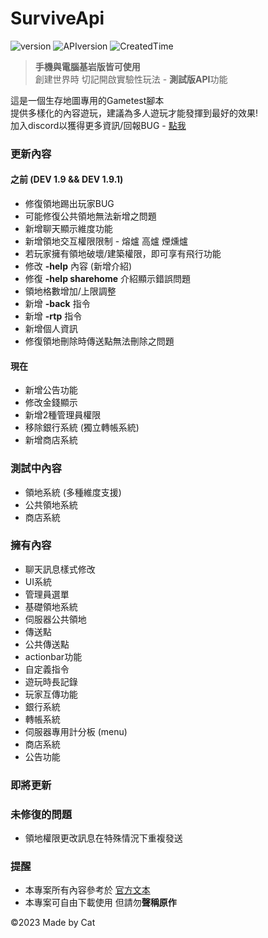 # SurviveApi
![version](https://img.shields.io/badge/Version-Dev--2.0-blue)
![APIversion](https://img.shields.io/badge/API--Supported--Version-Bedrock--1.19.63+-brightgreen)
![CreatedTime](https://img.shields.io/badge/Created--Time-2023--2%2F25-orange)

> **手機與電腦基岩版皆可使用**\
> 創建世界時 切記開啟實驗性玩法 - **測試版API**功能

這是一個生存地圖專用的Gametest腳本\
提供多樣化的內容遊玩，建議為多人遊玩才能發揮到最好的效果!\
加入discord以獲得更多資訊/回報BUG - [點我](https://discord.gg/cyx5GCgu2B)

### 更新內容
#### 之前 (DEV 1.9 && DEV 1.9.1)
- 修復領地踢出玩家BUG
- 可能修復公共領地無法新增之問題
- 新增聊天顯示維度功能
- 新增領地交互權限限制 - 熔爐 高爐 煙燻爐
- 若玩家擁有領地破壞/建築權限，即可享有飛行功能
- 修改 **-help** 內容 (新增介紹)
- 修復 **-help sharehome** 介紹顯示錯誤問題
- 領地格數增加/上限調整
- 新增 **-back** 指令
- 新增 **-rtp** 指令
- 新增個人資訊
- 修復領地刪除時傳送點無法刪除之問題

#### 現在
- 新增公告功能
- 修改金錢顯示
- 新增2種管理員權限
- 移除銀行系統 (獨立轉帳系統)
- 新增商店系統

### 測試中內容
- 領地系統 (多種維度支援)
- 公共領地系統
- 商店系統

### 擁有內容
- 聊天訊息樣式修改
- UI系統
- 管理員選單
- 基礎領地系統
- 伺服器公共領地
- 傳送點
- 公共傳送點
- actionbar功能
- 自定義指令
- 遊玩時長記錄
- 玩家互傳功能
- 銀行系統
- 轉帳系統
- 伺服器專用計分板 (menu)
- 商店系統
- 公告功能
### 即將更新
### 未修復的問題
- 領地權限更改訊息在特殊情況下重複發送
### 提醒
- 本專案所有內容參考於 [官方文本](https://learn.microsoft.com/en-us/minecraft/creator/scriptapi/)
- 本專案可自由下載使用 但請勿**聲稱原作**

©2023 Made by Cat